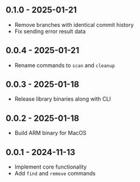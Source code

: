 ## 0.1.0 - 2025-01-21

- Remove branches with identical commit history
- Fix sending error result data

## 0.0.4 - 2025-01-21

- Rename commands to `scan` and `cleanup`

## 0.0.3 - 2025-01-18

- Release library binaries along with CLI

## 0.0.2 - 2025-01-18

- Build ARM binary for MacOS

## 0.0.1 - 2024-11-13

- Implement core functionality
- Add `find` and `remove` commands
